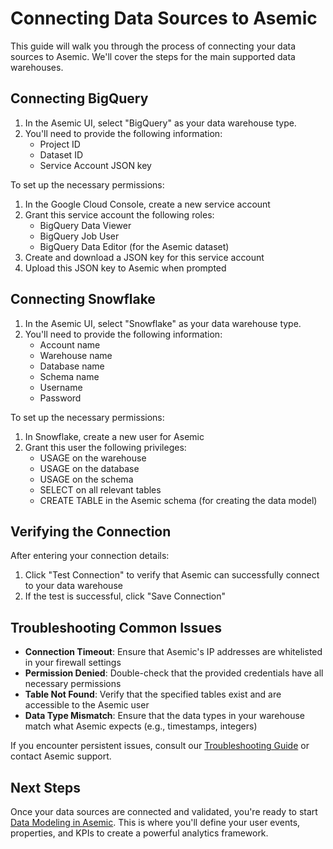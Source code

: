 # Connecting Data Sources to Asemic

This guide will walk you through the process of connecting your data sources to Asemic. We'll cover the steps for the main supported data warehouses.

## Connecting BigQuery

1. In the Asemic UI, select "BigQuery" as your data warehouse type.
2. You'll need to provide the following information:
   - Project ID
   - Dataset ID
   - Service Account JSON key

To set up the necessary permissions:

1. In the Google Cloud Console, create a new service account
2. Grant this service account the following roles:
   - BigQuery Data Viewer
   - BigQuery Job User
   - BigQuery Data Editor (for the Asemic dataset)
3. Create and download a JSON key for this service account
4. Upload this JSON key to Asemic when prompted

## Connecting Snowflake

1. In the Asemic UI, select "Snowflake" as your data warehouse type.
2. You'll need to provide the following information:
   - Account name
   - Warehouse name
   - Database name
   - Schema name
   - Username
   - Password

To set up the necessary permissions:

1. In Snowflake, create a new user for Asemic
2. Grant this user the following privileges:
   - USAGE on the warehouse
   - USAGE on the database
   - USAGE on the schema
   - SELECT on all relevant tables
   - CREATE TABLE in the Asemic schema (for creating the data model)

## Verifying the Connection

After entering your connection details:

1. Click "Test Connection" to verify that Asemic can successfully connect to your data warehouse
2. If the test is successful, click "Save Connection"


## Troubleshooting Common Issues

- **Connection Timeout**: Ensure that Asemic's IP addresses are whitelisted in your firewall settings
- **Permission Denied**: Double-check that the provided credentials have all necessary permissions
- **Table Not Found**: Verify that the specified tables exist and are accessible to the Asemic user
- **Data Type Mismatch**: Ensure that the data types in your warehouse match what Asemic expects (e.g., timestamps, integers)

If you encounter persistent issues, consult our [Troubleshooting Guide](../troubleshooting/common-issues.md) or contact Asemic support.

## Next Steps

Once your data sources are connected and validated, you're ready to start [Data Modeling in Asemic](../5.metric-libraries/1.metrics-library.md). This is where you'll define your user events, properties, and KPIs to create a powerful analytics framework.
